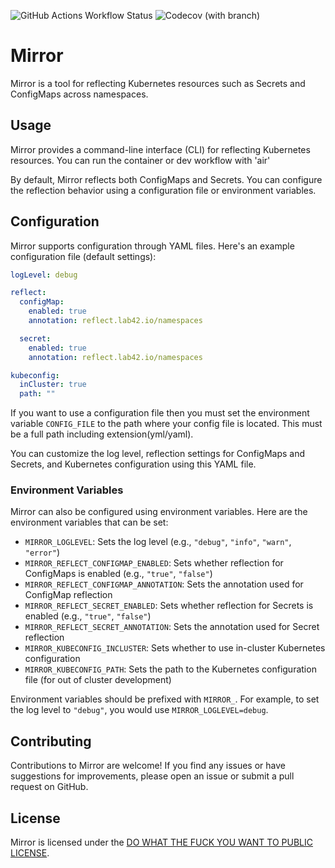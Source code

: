 ![GitHub Actions Workflow Status](https://img.shields.io/github/actions/workflow/status/lab42/mirror/CD.yaml)
![Codecov (with branch)](https://img.shields.io/codecov/c/github/lab42/mirror/main)

# Mirror

Mirror is a tool for reflecting Kubernetes resources such as Secrets and ConfigMaps across namespaces.

## Usage

Mirror provides a command-line interface (CLI) for reflecting Kubernetes resources. You can run the container or dev workflow with 'air'

By default, Mirror reflects both ConfigMaps and Secrets. You can configure the reflection behavior using a configuration file or environment variables.

## Configuration

Mirror supports configuration through YAML files. Here's an example configuration file (default settings):

```yaml
logLevel: debug

reflect:
  configMap:
    enabled: true
    annotation: reflect.lab42.io/namespaces

  secret:
    enabled: true
    annotation: reflect.lab42.io/namespaces

kubeconfig:
  inCluster: true
  path: ""
```

If you want to use a configuration file then you must set the environment variable `CONFIG_FILE` to the path where your config file is located. This must be a full path including extension(yml/yaml).

You can customize the log level, reflection settings for ConfigMaps and Secrets, and Kubernetes configuration using this YAML file.

### Environment Variables

Mirror can also be configured using environment variables. Here are the environment variables that can be set:

- `MIRROR_LOGLEVEL`: Sets the log level (e.g., `"debug"`, `"info"`, `"warn"`, `"error"`)
- `MIRROR_REFLECT_CONFIGMAP_ENABLED`: Sets whether reflection for ConfigMaps is enabled (e.g., `"true"`, `"false"`)
- `MIRROR_REFLECT_CONFIGMAP_ANNOTATION`: Sets the annotation used for ConfigMap reflection
- `MIRROR_REFLECT_SECRET_ENABLED`: Sets whether reflection for Secrets is enabled (e.g., `"true"`, `"false"`)
- `MIRROR_REFLECT_SECRET_ANNOTATION`: Sets the annotation used for Secret reflection
- `MIRROR_KUBECONFIG_INCLUSTER`: Sets whether to use in-cluster Kubernetes configuration
- `MIRROR_KUBECONFIG_PATH`: Sets the path to the Kubernetes configuration file (for out of cluster development)

Environment variables should be prefixed with `MIRROR_`. For example, to set the log level to `"debug"`, you would use `MIRROR_LOGLEVEL=debug`.

## Contributing

Contributions to Mirror are welcome! If you find any issues or have suggestions for improvements, please open an issue or submit a pull request on GitHub.

## License

Mirror is licensed under the [DO WHAT THE FUCK YOU WANT TO PUBLIC LICENSE](LICENSE).
